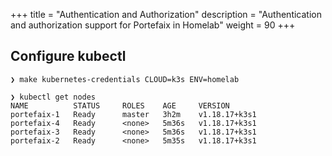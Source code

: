 +++
title = "Authentication and Authorization"
description = "Authentication and authorization support for Portefaix in Homelab"
weight = 90
+++

## Configure kubectl

```shell
❯ make kubernetes-credentials CLOUD=k3s ENV=homelab
```

```shell
❯ kubectl get nodes
NAME          STATUS     ROLES    AGE     VERSION
portefaix-1   Ready      master   3h2m    v1.18.17+k3s1
portefaix-4   Ready      <none>   5m36s   v1.18.17+k3s1
portefaix-3   Ready      <none>   5m36s   v1.18.17+k3s1
portefaix-2   Ready      <none>   5m35s   v1.18.17+k3s1
```

